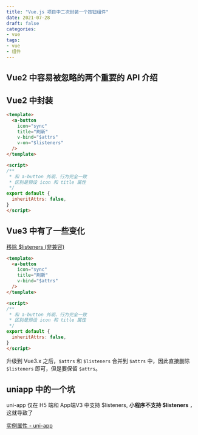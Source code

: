 ```yaml
---
title: "Vue.js 项目中二次封装一个按钮组件"
date: 2021-07-28
draft: false
categories:
- vue
tags:
- vue
- 组件
---
```


## Vue2 中容易被忽略的两个重要的 API 介绍



## Vue2 中封装

```html
<template>
  <a-button
    icon="sync"
    title="刷新"
    v-bind="$attrs"
    v-on="$listeners"
  />
</template>

<script>
/**
 * 和 a-button 外观、行为完全一致
 * 区别是预设 icon 和 title 属性
 */
export default {
  inheritAttrs: false,
}
</script>
```

## Vue3 中有了一些变化

[移除 $listeners (非兼容)](https://v3.cn.vuejs.org/guide/migration/listeners-removed.html)

```html
<template>
  <a-button
    icon="sync"
    title="刷新"
    v-bind="$attrs"
  />
</template>

<script>
/**
 * 和 a-button 外观、行为完全一致
 * 区别是预设 icon 和 title 属性
 */
export default {
  inheritAttrs: false,
}
</script>
```

升级到 Vue3.x 之后，`$attrs` 和 `$listeners` 合并到 `$attrs` 中，因此直接删除 `$listeners` 即可，但是要保留 `$attrs`。

## uniapp 中的一个坑

uni-app 仅在 H5 端和 App端V3 中支持 $listeners, **小程序不支持 $listeners** ，这就导致了

[实例属性 - uni-app](https://uniapp.dcloud.io/use?id=%e5%ae%9e%e4%be%8b%e5%b1%9e%e6%80%a7)